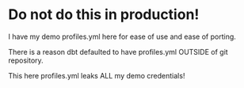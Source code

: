 # Do not do this in production!

I have my demo profiles.yml here for ease of use and ease of porting.

There is a reason dbt defaulted to have profiles.yml OUTSIDE of git repository.

This here profiles.yml leaks ALL my demo credentials!